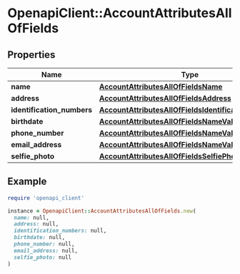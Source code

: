 # OpenapiClient::AccountAttributesAllOfFields

## Properties

| Name | Type | Description | Notes |
| ---- | ---- | ----------- | ----- |
| **name** | [**AccountAttributesAllOfFieldsName**](AccountAttributesAllOfFieldsName.md) |  | [optional] |
| **address** | [**AccountAttributesAllOfFieldsAddress**](AccountAttributesAllOfFieldsAddress.md) |  | [optional] |
| **identification_numbers** | [**AccountAttributesAllOfFieldsIdentificationNumbers**](AccountAttributesAllOfFieldsIdentificationNumbers.md) |  | [optional] |
| **birthdate** | [**AccountAttributesAllOfFieldsNameValueFirst**](AccountAttributesAllOfFieldsNameValueFirst.md) |  | [optional] |
| **phone_number** | [**AccountAttributesAllOfFieldsNameValueFirst**](AccountAttributesAllOfFieldsNameValueFirst.md) |  | [optional] |
| **email_address** | [**AccountAttributesAllOfFieldsNameValueFirst**](AccountAttributesAllOfFieldsNameValueFirst.md) |  | [optional] |
| **selfie_photo** | [**AccountAttributesAllOfFieldsSelfiePhoto**](AccountAttributesAllOfFieldsSelfiePhoto.md) |  | [optional] |

## Example

```ruby
require 'openapi_client'

instance = OpenapiClient::AccountAttributesAllOfFields.new(
  name: null,
  address: null,
  identification_numbers: null,
  birthdate: null,
  phone_number: null,
  email_address: null,
  selfie_photo: null
)
```

